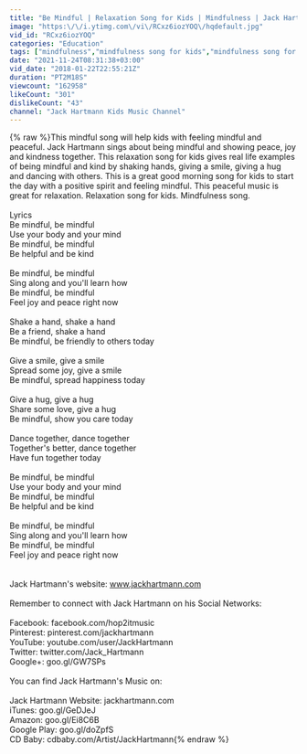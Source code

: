 ```yaml
---
title: "Be Mindful | Relaxation Song for Kids | Mindfulness | Jack Hartmann"
image: "https:\/\/i.ytimg.com\/vi\/RCxz6iozYOQ\/hqdefault.jpg"
vid_id: "RCxz6iozYOQ"
categories: "Education"
tags: ["mindfulness","mindfulness song for kids","mindfulness song for kindergarten"]
date: "2021-11-24T08:31:38+03:00"
vid_date: "2018-01-22T22:55:21Z"
duration: "PT2M18S"
viewcount: "162958"
likeCount: "301"
dislikeCount: "43"
channel: "Jack Hartmann Kids Music Channel"
---
```

{% raw %}This mindful song will help kids with feeling mindful and peaceful. Jack Hartmann sings about  being mindful and showing peace, joy and kindness together.  This relaxation song for kids gives real life examples of being mindful and kind by shaking hands, giving a smile, giving a hug and dancing with others.  This is a great good morning song for kids to start the day with a positive spirit and feeling mindful.  This peaceful music is great for relaxation.  Relaxation song for kids.  Mindfulness song.<br /><br />Lyrics<br />Be mindful, be mindful<br />Use your body and your mind<br />Be mindful, be mindful<br />Be helpful and be kind<br /><br />Be mindful, be mindful<br />Sing along and you'll learn how<br />Be mindful, be mindful<br />Feel joy and peace right now<br /><br />Shake a hand, shake a hand<br />Be a friend, shake a hand<br />Be mindful, be friendly to others today<br /><br />Give a smile, give a smile<br />Spread some joy, give a smile<br />Be mindful, spread happiness today<br /><br />Give a hug, give a hug<br />Share some love, give a hug<br />Be mindful, show you care today<br /><br />Dance together, dance together<br />Together's better,  dance together<br />Have fun together today<br /><br />Be mindful, be mindful<br />Use your body and your mind<br />Be mindful, be mindful<br />Be helpful and be kind<br /><br />Be mindful, be mindful<br />Sing along and you'll learn how<br />Be mindful, be mindful<br />Feel joy and peace right now<br /><br /><br />Jack Hartmann's website: www.jackhartmann.com<br /><br />Remember to connect with Jack Hartmann on his Social Networks:<br /><br />Facebook: facebook.com/hop2itmusic<br />Pinterest: pinterest.com/jackhartmann<br />YouTube: youtube.com/user/JackHartmann<br />Twitter: twitter.com/Jack_Hartmann<br />Google+: goo.gl/GW7SPs<br /><br />You can find Jack Hartmann's Music on:<br /><br />Jack Hartmann Website: jackhartmann.com<br />iTunes: goo.gl/GeDJeJ<br />Amazon: goo.gl/Ei8C6B<br />Google Play: goo.gl/doZpfS<br />CD Baby: cdbaby.com/Artist/JackHartmann{% endraw %}
